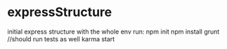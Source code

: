 # expressStructure
initial express structure with the whole env
run:
npm init
npm install
grunt    //should run tests as well 
karma start
